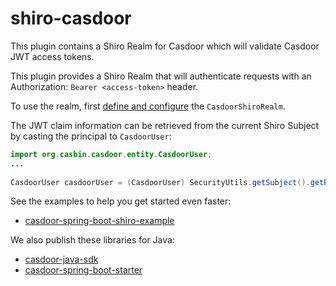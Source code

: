 # shiro-casdoor

This plugin contains a Shiro Realm for Casdoor which will validate Casdoor JWT access tokens.

This plugin provides a Shiro Realm that will authenticate requests with an Authorization: `Bearer <access-token>` header.

To use the realm, first [define and configure](https://shiro.apache.org/realm.html#realm-configuration) the `CasdoorShiroRealm`.

The JWT claim information can be retrieved from the current Shiro Subject by casting the principal to `CasdoorUser`:

```java
import org.casbin.casdoor.entity.CasdoorUser;
...
        
CasdoorUser casdoorUser = (CasdoorUser) SecurityUtils.getSubject().getPrincipal();
```

See the examples to help you get started even faster:

- [casdoor-spring-boot-shiro-example](https://github.com/casdoor/casdoor-spring-boot-shiro-example)

We also publish these libraries for Java:

- [casdoor-java-sdk](https://github.com/casdoor/casdoor-java-sdk)
- [casdoor-spring-boot-starter](https://github.com/casdoor/casdoor-spring-boot-starter)